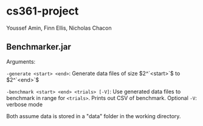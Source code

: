 # cs361-project
Youssef Amin, Finn Ellis, Nicholas Chacon

## Benchmarker.jar
Arguments:

`-generate <start> <end>`: Generate data files of size $2^`<start>`$ to 
$2^`<end>`$

`-benchmark <start> <end> <trials> [-V]`: Use generated data files to 
benchmark in range for `<trials>`. Prints out CSV of benchmark.
    Optional `-V`: verbose mode

Both assume data is stored in a "data" folder in the working directory.